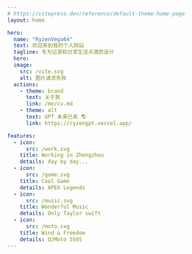 ```yaml
---
# https://vitepress.dev/reference/default-theme-home-page
layout: home

hero:
  name: "RyzenVega64"
  text: 欢迎来到我的个人网站
  tagline: 专为记录和分享生活点滴而设计
  hero:
  image:
    src: /vite.svg
    alt: 图片请求失败
  actions:
    - theme: brand
      text: 关于我
      link: /me/cv.md
    - theme: alt
      text: GPT 未来已来 🌎
      link: https://ryzengpt.vercel.app/

features:
  - icon:
      src: /work.svg
    title: Working in Zhengzhou
    details: day by day...
  - icon:
      src: /game.svg
    title: Cool Game
    details: APEX Legends
  - icon:
      src: /music.svg
    title: Wonderful Music
    details: Only Taylor swift
  - icon:
      src: /moto.svg
    title: Wind & Freedom
    details: QJMoto 550S
---
```

